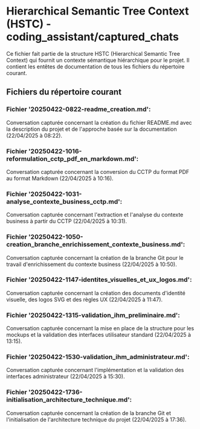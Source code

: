 # Hierarchical Semantic Tree Context (HSTC) - coding_assistant/captured_chats

Ce fichier fait partie de la structure HSTC (Hierarchical Semantic Tree Context) qui fournit un contexte sémantique hiérarchique pour le projet. Il contient les entêtes de documentation de tous les fichiers du répertoire courant.

## Fichiers du répertoire courant

### Fichier '20250422-0822-readme_creation.md':
Conversation capturée concernant la création du fichier README.md avec la description du projet et de l'approche basée sur la documentation (22/04/2025 à 08:22).

### Fichier '20250422-1016-reformulation_cctp_pdf_en_markdown.md':
Conversation capturée concernant la conversion du CCTP du format PDF au format Markdown (22/04/2025 à 10:16).

### Fichier '20250422-1031-analyse_contexte_business_cctp.md':
Conversation capturée concernant l'extraction et l'analyse du contexte business à partir du CCTP (22/04/2025 à 10:31).

### Fichier '20250422-1050-creation_branche_enrichissement_contexte_business.md':
Conversation capturée concernant la création de la branche Git pour le travail d'enrichissement du contexte business (22/04/2025 à 10:50).

### Fichier '20250422-1147-identites_visuelles_et_ux_logos.md':
Conversation capturée concernant la création des documents d'identité visuelle, des logos SVG et des règles UX (22/04/2025 à 11:47).

### Fichier '20250422-1315-validation_ihm_preliminaire.md':
Conversation capturée concernant la mise en place de la structure pour les mockups et la validation des interfaces utilisateur standard (22/04/2025 à 13:15).

### Fichier '20250422-1530-validation_ihm_administrateur.md':
Conversation capturée concernant l'implémentation et la validation des interfaces administrateur (22/04/2025 à 15:30).

### Fichier '20250422-1736-initialisation_architecture_technique.md':
Conversation capturée concernant la création de la branche Git et l'initialisation de l'architecture technique du projet (22/04/2025 à 17:36).
